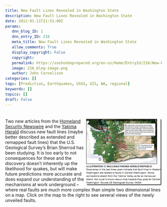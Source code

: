 ```yaml
---
title: New Fault Lines Revealed in Washington State
description: New Fault Lines Revealed in Washington State
date: 2012-01-11T21:51:00Z
params:
   dnn_blog_ID: 1
   dnn_entry_ID: 216
   meta_title: New Fault Lines Revealed in Washington State
   allow_comments: True
   display_copyright: False
   copyright: 
   permalink: https://vashonbeprepared.org/en-us/Home/EntryId/216/New-Fault-Lines-Revealed-in-Washington-State
   image: 216_blog-image.png
   author: John Cornelison
categories: []
tags: [Prediction, Earthquakes, USGS, GIS, WA, regional]
keywords: []
topics: []
draft: False
---
```


<div class="wlWriterHeaderFooter" style="padding-bottom: 4px; margin: 0px; padding-left: 0px; padding-right: 0px; float: none; padding-top: 4px;"></div>
<p><a href="http://www.yakima-herald.com/galleries/7093/photos/1" title="Click link to see maps of the new fault lines" target="_blank"><img width="244" height="216" title="image" align="right" style="background-image: none;   margin: 0px 0px 5px 5px; padding-left: 0px; padding-right: 0px; display: inline; float: right;   padding-top: 0px;border: 0px solid;" alt="image" src="/images/dnnBlog/1/216/Windows-Live-Writer-New-Fault-Lines-Revealed-in-Washington-S_BF2C-image_3.png" /></a>Two new articles from the <a href="http://www.homelandsecuritynewswire.com/dr20120111-new-fault-lines-discovered-in-western-washington" target="_blank">Homeland Security Newswire</a> and the <a href="http://www.yakima-herald.com/stories/2012/01/08/newly-discovered-earthquake-fault-lines-means-valley-is-on-shakier-ground-than-originally-thought" target="_blank">Yakima Herald</a> discuss new fault lines (maybe better described as extended and remapped fault lines) that the U.S. Geological Survey&rsquo;s Brian Sherrod has been studying. It is too early to not consequences for these and the discovery doesn&rsquo;t inherently up the likelihood for quakes, but will make future predictions more accurate and does expand our understanding of the mechanisms at work underground &ndash; where real faults are much more complex than simple two dimensional lines on a map. Click on the map to the right to see several views of the newly unveiled faults.</p>
